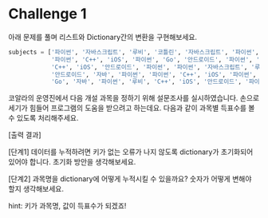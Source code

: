 # Challenge 1

아래 문제를 풀며 리스트와 Dictionary간의 변환을 구현해보세요.

```python
subjects = ['파이썬', '자바스크립트', '루비', '코틀린', '자바스크립트', '파이썬',
            '파이썬', 'C++', 'iOS', '파이썬', 'Go', '안드로이드', '파이썬', '루비',
            'C++', 'iOS', '안드로이드', '파이썬', '파이썬', '자바스크립트', '루비',
            '안드로이드', '자바', '파이썬', '파이썬', 'C++', 'iOS', '파이썬',
            'Go', '자바', '파이썬', '루비', 'C++', 'iOS', '안드로이드', '파이썬']
```

코알라의 운영진에서 다음 개설 과목을 정하기 위해 설문조사를 실시하였습니다. 손으로 세기가 힘들어 프로그램의 도움을 받으려고 하는데요. 다음과 같이 과목별 득표수를 볼 수 있도록 처리해주세요.

\[출력 결과\]

\[단계1\] 데이터를 누적하려면 키가 없는 오류가 나지 않도록 dictionary가 초기화되어 있어야 합니다. 초기화 방안을 생각해보세요.

\[단계2\] 과목명을 dictionary에 어떻게 누적시킬 수 있을까요? 숫자가 어떻게 변해야 할지 생각해보세요.

hint: 키가 과목명, 값이 득표수가 되겠죠!

